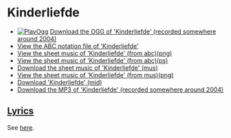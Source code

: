 # Kinderliefde

- [![PlayOgg](http://static.fsf.org/playogg/Play_ogg_80x15.png "I support PlayOgg!")](http://playogg.org) [Download the OGG of 'Kinderliefde' (recorded somewhere around 2004)](http://www.richelbilderbeek.nl/CD03_11Kinderliefde.ogg)
- [View the ABC notation file of 'Kinderliefde'](07_kinderliefde.abc)
- [View the sheet music of 'Kinderliefde' (from abc)(png)](07_kinderliefde.png)
- [View the sheet music of 'Kinderliefde' (from abc)(ps)](07_kinderliefde.ps)
- [Download the sheet music of 'Kinderliefde' (mus)](07_kinderliefde.mus)
- [View the sheet music of 'Kinderliefde' (from mus)(png)](07_kinderliefde_mus.png)
- [Download 'Kinderliefde' (mid)](http://www.richelbilderbeek.nl/SongKinderliefde.mid)
- [Download the MP3 of 'Kinderliefde' (recorded somewhere around 2004)](http://www.richelbilderbeek.nl/CD03_11Kinderliefde.mp3)

## [Lyrics](07_kinderliefde.txt)

See [here](07_kinderliefde.txt).
